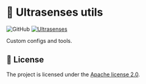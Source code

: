 # 🧰 Ultrasenses utils

![GitHub](https://img.shields.io/github/license/ultrasenses/ultrasenses-utils?style=flat-square)
[![Ultrasenses](https://img.shields.io/badge/ultrasenses-utils-green?style=flat-square&logo=typescript)](https://github.com/ultrasenses)

Custom configs and tools.

## 📄 License

The project is licensed under the [Apache license 2.0](https://github.com/ultrasenses/ultrasenses-utils/blob/main/LICENSE).
